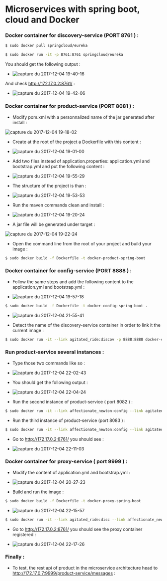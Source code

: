# Microservices with spring boot, cloud and Docker

### Docker container for discovery-service (PORT 8761 ) : 

```sh
$ sudo docker pull springcloud/eureka

```

```sh
$ sudo docker run -it -p 8761:8761 springcloud/eureka
```
You should get the following output : 

* ![capture du 2017-12-04 19-40-16](https://user-images.githubusercontent.com/11822424/33575267-5802ee3a-d93c-11e7-8f97-d6f35ad743f9.png)

And check http://172.17.0.2:8761/ :

* ![capture du 2017-12-04 19-42-06](https://user-images.githubusercontent.com/11822424/33574934-45c4cfe6-d93b-11e7-9e2a-93534fa30b59.png)

### Docker container for product-service (PORT 8081 ) :

* Modify pom.xml with a personnalized name of the jar generated after install : 

![capture du 2017-12-04 19-18-02](https://user-images.githubusercontent.com/11822424/33575114-dfc6b28a-d93b-11e7-93dd-75c77faf8e86.png)

* Create at the root of the project a Dockerfile with this content :

* ![capture du 2017-12-04 19-01-00](https://user-images.githubusercontent.com/11822424/33575173-0a747d3c-d93c-11e7-906a-270556fe8593.png)

* Add two files instead of application.properties: application.yml and bootstrap.yml and put the following content :

* ![capture du 2017-12-04 19-55-29](https://user-images.githubusercontent.com/11822424/33575512-2d63a10a-d93d-11e7-8687-f761a1105b7e.png)

* The structure of the project is than : 

* ![capture du 2017-12-04 19-53-53](https://user-images.githubusercontent.com/11822424/33575856-4695431c-d93e-11e7-9719-29c5f7b78ed7.png)

* Run the maven commands clean and install :

* ![capture du 2017-12-04 19-20-24](https://user-images.githubusercontent.com/11822424/33575168-03d5c8e6-d93c-11e7-8f08-056b995045ee.png)

* A jar file will be generated under target :

![capture du 2017-12-04 19-22-24](https://user-images.githubusercontent.com/11822424/33575228-3d5ecd10-d93c-11e7-8256-e8db84470965.png)

* Open the command line from the root of your project and build your image :

```sh
$ sudo docker build -f Dockerfile -t docker-product-spring-boot
```

### Docker container for config-service (PORT 8888 ) : 

* Follow the same steps and add the following content to the application.yml and bootstrap.yml : 

* ![capture du 2017-12-04 19-57-18](https://user-images.githubusercontent.com/11822424/33575640-99b3dc8a-d93d-11e7-995f-d149d4404413.png)

```sh
$ sudo docker build -f Dockerfile -t docker-config-spring-boot .
```

* ![capture du 2017-12-04 21-55-41](https://user-images.githubusercontent.com/11822424/33575729-e6b06d6e-d93d-11e7-97ff-0790edf16880.png)

* Detect the name of the discovery-service container in order to link it the current image :

```sh
$ sudo docker run -it --link agitated_ride:discov -p 8888:8888 docker-config-spring-boot
```

### Run product-service several instances : 

* Type those two commands like so : 

* ![capture du 2017-12-04 22-02-43](https://user-images.githubusercontent.com/11822424/33576061-ee766098-d93e-11e7-8da0-c3f60af973d1.png)

* You should get the following output :

* ![capture du 2017-12-04 22-04-24](https://user-images.githubusercontent.com/11822424/33576134-271c275c-d93f-11e7-955b-4fca8a9140e5.png)

* Run the second instance of product-service ( port 8082 ) : 

```sh
$ sudo docker run -it --link affectionate_newton:config --link agitated_ride:disc -p 8082:8082 docker-product-spring-boot

```

* Run the third instance of product-service (port 8083 ) : 

```sh
$ sudo docker run -it --link affectionate_newton:config --link agitated_ride:disc -p 8083:8083 docker-product-spring-boot

```

* Go to http://172.17.0.2:8761/ you should see : 

* ![capture du 2017-12-04 22-11-03](https://user-images.githubusercontent.com/11822424/33576416-0adec2ce-d940-11e7-8d54-6acbcbc4bc48.png)

### Docker container for proxy-service ( port 9999 ) : 

* Modify the content of application.yml and bootstrap.yml : 

* ![capture du 2017-12-04 20-27-23](https://user-images.githubusercontent.com/11822424/33576490-4487937a-d940-11e7-800a-16b47203bfad.png)

* Build and run the image : 

```sh
$ sudo docker build -f Dockerfile -t docker-proxy-spring-boot
```

* ![capture du 2017-12-04 22-15-57](https://user-images.githubusercontent.com/11822424/33576622-bad329c2-d940-11e7-8bcb-80b18b9471e1.png)


```sh
$ sudo docker run -it --link agitated_ride:disc --link affectionate_newton:conf -p 9999:9999 docker-proxy-spring-boot
```
* Go to http://172.17.0.2:8761/ you should see the proxy container registered : 

* ![capture du 2017-12-04 22-17-26](https://user-images.githubusercontent.com/11822424/33576686-f6787810-d940-11e7-8df4-fd306e8d95d5.png)

### Finally : 

* To test, the rest api of product in the microservice architecture head to http://172.17.0.7:9999/product-service/messages :










